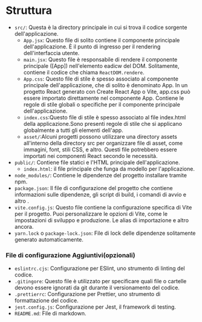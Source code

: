 # Struttura
- `src/`: Questa è la directory principale in cui si trova il codice sorgente dell'applicazione.
    - `App.jsx`: Questo file di solito contiene il componente principale dell'applicazione. È il punto di ingresso per il rendering dell'interfaccia utente.
    - `main.jsx`: Questo file è responsabile di rendere il componente principale ([App]) nell'elemento eadicw del DOM. Solitamente, contiene il codice che chiama `ReactDOM.rendere`.
    - `App.css`: Questo file di stile è spesso associato al componente principale dell'applicazione, che di solito è denominato App. In un progetto React generato con Create React App o Vite, app.css può essere importato direttamente nel componente App. Contiene le regole di stile globali o specifiche per il componente principale dell'applicazione.
    - `index.css`:Questo file di stile è spesso associato al file index.html della applicazione.Sono presenti regole di stile che si applicano globalmente a tutti gli elementi dell'app.
    - `asset/`:Alcuni progetti possono utilizzare una directory assets all'interno della directory src per organizzare file di asset, come immagini, font, stili CSS, e altro. Questi file potrebbero essere importati nei componenti React secondo le necessità.
-  `public/`: Contiene file statici e l'HTML principale dell'applicazione.
    - `index.html`: il file principale che funga da modello per l'applicazione.
-  `node_modules/`: Contiene le dipendenze del progetto installare tramite npm. 
-   `package.json`: Il file di configurazione del progetto che contiene informazioni sulle dipendenze, gli script di build, i comandi di avvio e altro .
- `vite.config.js`: Questo file contiene la configurazione specifica di Vite per il progetto. Puoi personalizzare le opzioni di Vite, come le impostazioni di sviluppo e produzione. Le alias di importazione e altro ancora.
- `yarn.lock` o `package-lock.json`: File di lock delle dipendenze solitamente generato automaticamente.
### File di configurazione Aggiuntivi(opzionali)
-  `eslintrc.cjs`: Configurazione per ESlint, uno strumento di linting del codice.
-  `.gitingore`: Questo file è utilizzato per specificare quali file o cartelle devono essere ignorati da git durante il versionamento del codice. 
-  `.prettierrc`: Configurazione per Prettier, uno strumento di formattazione del codice.
- `jest.config.js`: Configurazione per Jest, il framework di testing.
- `README.md`: File di markdown.

